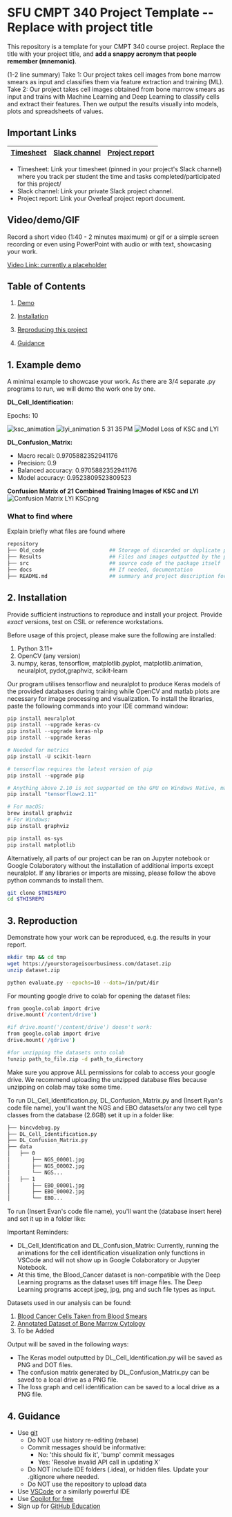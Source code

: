 # SFU CMPT 340 Project Template -- Replace with project title
This repository is a template for your CMPT 340 course project.
Replace the title with your project title, and **add a snappy acronym that people remember (mnemonic)**.

(1-2 line summary) Take 1: Our project takes cell images from bone marrow smears as input and classifies them via feature extraction and training (ML). 
Take 2: Our project takes cell images obtained from bone marrow smears as input and trains with Machine Learning and Deep Learning to classify cells and extract their features. Then we output the results visually into models, plots and spreadsheets of values. 

## Important Links

| [Timesheet](https://1sfu-my.sharepoint.com/:x:/g/personal/hamarneh_sfu_ca/EcY0eyp7y3BNjzs8cBXSTZQBJapOrhw0k9x8XhcVyzLv0A?e=BIuzQI) | [Slack channel](https://sfucmpt340spring2024.slack.com/archives/C06DSE9RY3Y) | [Project report](https://www.overleaf.com/project/65a57eace7b3b293eb7481f8) |
|-----------|---------------|-------------------------|


- Timesheet: Link your timesheet (pinned in your project's Slack channel) where you track per student the time and tasks completed/participated for this project/
- Slack channel: Link your private Slack project channel.
- Project report: Link your Overleaf project report document.


## Video/demo/GIF
Record a short video (1:40 - 2 minutes maximum) or gif or a simple screen recording or even using PowerPoint with audio or with text, showcasing your work.

[Video Link: currently a placeholder](https://www.youtube.com/watch?v=ChfEO8l-fas)


## Table of Contents
1. [Demo](#demo)

2. [Installation](#installation)

3. [Reproducing this project](#repro)

4. [Guidance](#guide)


<a name="demo"></a>
## 1. Example demo

A minimal example to showcase your work.
As there are 3/4 separate .py programs to run, we will demo the work one by one.  

**DL_Cell_Identification:**

Epochs: 10

![ksc_animation](https://github.com/sfu-cmpt340/2024_1_project_30/assets/71118130/821eaa55-855a-499b-9519-388a5af701e3)
![lyi_animation 5 31 35 PM](https://github.com/sfu-cmpt340/2024_1_project_30/assets/71118130/761df35e-7e17-4de5-8ea6-2ae688d64803)
![Model Loss of KSC and LYI](https://github.com/sfu-cmpt340/2024_1_project_30/assets/71118130/e91d4c3b-5eae-4a83-95db-8359a91d3dc5)

 

**DL_Confusion_Matrix:**

- Macro recall: 0.9705882352941176
- Precision: 0.9
- Balanced accuracy: 0.9705882352941176
- Model accuracy: 0.9523809523809523

**Confusion Matrix of 21 Combined Training Images of KSC and LYI**
![Confusion Matrix LYI KSCpng](https://github.com/sfu-cmpt340/2024_1_project_30/assets/71118130/c3184fe8-c830-42d7-b3f9-b6d64b13b908)


### What to find where

Explain briefly what files are found where

```bash
repository
├── Old_code                     ## Storage of discarded or duplicate program files
├── Results                      ## Files and images outputted by the package
├── src                          ## source code of the package itself
├── docs                         ## If needed, documentation   
├── README.md                    ## summary and project description for usage
```

<a name="installation"></a>

## 2. Installation

Provide sufficient instructions to reproduce and install your project. 
Provide _exact_ versions, test on CSIL or reference workstations.

Before usage of this project, please make sure the following are installed: 

1. Python 3.11+
2. OpenCV (any version)
3. numpy, keras, tensorflow, matplotlib.pyplot, matplotlib.animation, neuralplot, pydot,graphviz, scikit-learn

Our program utilises tensorflow and neuralplot to produce Keras models of the provided databases during training while OpenCV and matlab plots are necessary for image processing and visualization. To install the libraries, paste the following commands into your IDE command window: 

```python
pip install neuralplot
pip install --upgrade keras-cv
pip install --upgrade keras-nlp
pip install --upgrade keras

# Needed for metrics
pip install -U scikit-learn

# tensorflow requires the latest version of pip
pip install --upgrade pip

# Anything above 2.10 is not supported on the GPU on Windows Native, macOS is fine though
pip install "tensorflow<2.11"

# For macOS:
brew install graphviz
# For Windows:
pip install graphviz

pip install os-sys
pip install matplotlib
```

Alternatively, all parts of our project can be ran on Jupyter notebook or Google Colaboratory without the installation of additional imports except neuralplot. If any libraries or imports are missing, please follow the above python commands to install them. 

```bash
git clone $THISREPO
cd $THISREPO

```

<a name="repro"></a>
## 3. Reproduction
Demonstrate how your work can be reproduced, e.g. the results in your report.
```bash
mkdir tmp && cd tmp
wget https://yourstorageisourbusiness.com/dataset.zip
unzip dataset.zip

python evaluate.py --epochs=10 --data=/in/put/dir
```

For mounting google drive to colab for opening the dataset files:
```bash
from google.colab import drive
drive.mount('/content/drive')

#if drive.mount('/content/drive') doesn't work:
from google.colab import drive
drive.mount('/gdrive')

#for unzipping the datasets onto colab
!unzip path_to_file.zip -d path_to_directory
```
Make sure you approve ALL permissions for colab to access your google drive.
We recommend uploading the unzipped database files because unzipping on colab may take some time.

To run DL_Cell_Identification.py, DL_Confusion_Matrix.py and (Insert Ryan's code file name), you'll want the NGS and EBO datasets/or any two cell type classes from the database (2.6GB)
set it up in a folder like:
```bash
├── bincvdebug.py
├── DL_Cell_Identification.py
├── DL_Confusion_Matrix.py
├── data
│   ├── 0
│       ├── NGS_00001.jpg
│       ├── NGS_00002.jpg
│       └── NGS...
│   ├── 1
│       ├── EBO_00001.jpg
│       ├── EBO_00002.jpg
│       └── EBO...
```
To run (Insert Evan's code file name), you'll want the (database insert here) and set it up in a folder like:

Important Reminders: 
- DL_Cell_Identification and DL_Confusion_Matrix: Currently, running the animations for the cell identification visualization only functions in VSCode and will not show up in Google Colaboratory or Jupyter Notebook.
- At this time, the Blood_Cancer dataset is non-compatible with the Deep Learning programs as the dataset uses tiff image files. The Deep Learning programs accept jpeg, jpg, png and such file types as input.
  
Datasets used in our analysis can be found: 
1. [Blood Cancer Cells Taken from Blood Smears](https://www.kaggle.com/datasets/akhiljethwa/blood-cancer-image-dataset)
2. [Annotated Dataset of Bone Marrow Cytology](https://www.cancerimagingarchive.net/collection/bone-marrow-cytomorphology_mll_helmholtz_fraunhofer/)
3. To be Added

Output will be saved in the following ways:
- The Keras model outputted by DL_Cell_Identification.py will be saved as PNG and DOT files.
- The confusion matrix generated by DL_Confusion_Matrix.py can be saved to a local drive as a PNG file. 
- The loss graph and cell identification can be saved to a local drive as a PNG file.

<a name="guide"></a>
## 4. Guidance

- Use [git](https://git-scm.com/book/en/v2)
    - Do NOT use history re-editing (rebase)
    - Commit messages should be informative:
        - No: 'this should fix it', 'bump' commit messages
        - Yes: 'Resolve invalid API call in updating X'
    - Do NOT include IDE folders (.idea), or hidden files. Update your .gitignore where needed.
    - Do NOT use the repository to upload data
- Use [VSCode](https://code.visualstudio.com/) or a similarly powerful IDE
- Use [Copilot for free](https://dev.to/twizelissa/how-to-enable-github-copilot-for-free-as-student-4kal)
- Sign up for [GitHub Education](https://education.github.com/) 
